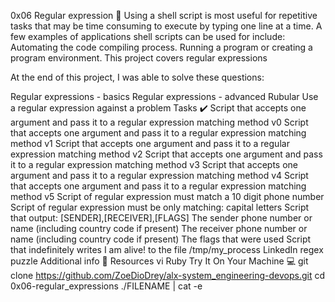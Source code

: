 0x06 Regular expression 🔧
Using a shell script is most useful for repetitive tasks that may be time consuming to execute by typing one line at a time. A few examples of applications shell scripts can be used for include: Automating the code compiling process. Running a program or creating a program environment. This project covers regular expressions

At the end of this project, I was able to solve these questions:

Regular expressions - basics
Regular expressions - advanced
Rubular
Use a regular expression against a problem
Tasks ✔️
Script that accepts one argument and pass it to a regular expression matching method v0
Script that accepts one argument and pass it to a regular expression matching method v1
Script that accepts one argument and pass it to a regular expression matching method v2
Script that accepts one argument and pass it to a regular expression matching method v3
Script that accepts one argument and pass it to a regular expression matching method v4
Script that accepts one argument and pass it to a regular expression matching method v5
Script of regular expression must match a 10 digit phone number
Script of regular expression must be only matching: capital letters
Script that output: [SENDER],[RECEIVER],[FLAGS] The sender phone number or name (including country code if present) The receiver phone number or name (including country code if present) The flags that were used
Script that indefinitely writes I am alive! to the file /tmp/my_process
LinkedIn regex puzzle
Additional info 🚧
Resources
vi
Ruby
Try It On Your Machine 💻
git clone https://github.com/ZoeDioDrey/alx-system_engineering-devops.git
cd 0x06-regular_expressions
./FILENAME | cat -e
